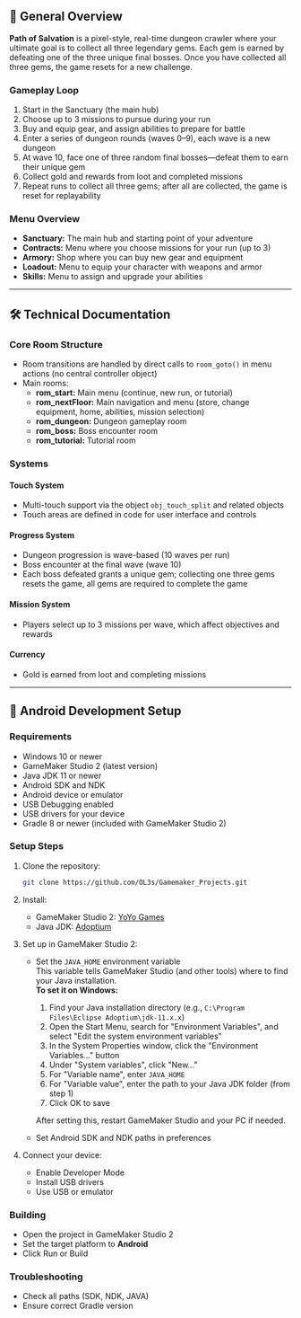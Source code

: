 ## 📘 General Overview

**Path of Salvation** is a pixel-style, real-time dungeon crawler where your ultimate goal is to collect all three legendary gems. Each gem is earned by defeating one of the three unique final bosses. Once you have collected all three gems, the game resets for a new challenge.

### Gameplay Loop

1. Start in the Sanctuary (the main hub)
2. Choose up to 3 missions to pursue during your run
3. Buy and equip gear, and assign abilities to prepare for battle
4. Enter a series of dungeon rounds (waves 0–9), each wave is a new dungeon
5. At wave 10, face one of three random final bosses—defeat them to earn their unique gem
6. Collect gold and rewards from loot and completed missions
7. Repeat runs to collect all three gems; after all are collected, the game is reset for replayability

### Menu Overview

- **Sanctuary:** The main hub and starting point of your adventure
- **Contracts:** Menu where you choose missions for your run (up to 3)
- **Armory:** Shop where you can buy new gear and equipment
- **Loadout:** Menu to equip your character with weapons and armor
- **Skills:** Menu to assign and upgrade your abilities

---

## 🛠 Technical Documentation

### Core Room Structure

- Room transitions are handled by direct calls to `room_goto()` in menu actions (no central controller object)
- Main rooms:
  - **rom_start:** Main menu (continue, new run, or tutorial)
  - **rom_nextFloor:** Main navigation and menu (store, change equipment, home, abilities, mission selection)
  - **rom_dungeon:** Dungeon gameplay room
  - **rom_boss:** Boss encounter room
  - **rom_tutorial:** Tutorial room

### Systems

#### Touch System
- Multi-touch support via the object `obj_touch_split` and related objects
- Touch areas are defined in code for user interface and controls

#### Progress System
- Dungeon progression is wave-based (10 waves per run)
- Boss encounter at the final wave (wave 10)
- Each boss defeated grants a unique gem; collecting one three gems resets the game, all gems are required to complete the game

#### Mission System
- Players select up to 3 missions per wave, which affect objectives and rewards

#### Currency
- Gold is earned from loot and completing missions

---

## 📱 Android Development Setup

### Requirements

- Windows 10 or newer
- GameMaker Studio 2 (latest version)
- Java JDK 11 or newer
- Android SDK and NDK
- Android device or emulator
- USB Debugging enabled
- USB drivers for your device
- Gradle 8 or newer (included with GameMaker Studio 2)

### Setup Steps

1. Clone the repository:
   ```sh
   git clone https://github.com/OL3s/Gamemaker_Projects.git
   ```

2. Install:
   - GameMaker Studio 2: [YoYo Games](https://www.yoyogames.com/get)
   - Java JDK: [Adoptium](https://adoptium.net/)

3. Set up in GameMaker Studio 2:
   - Set the `JAVA_HOME` environment variable  
   This variable tells GameMaker Studio (and other tools) where to find your Java installation.  
      **To set it on Windows:**
      1. Find your Java installation directory (e.g., `C:\Program Files\Eclipse Adoptium\jdk-11.x.x`)
      2. Open the Start Menu, search for "Environment Variables", and select "Edit the system environment variables"
      3. In the System Properties window, click the "Environment Variables..." button
      4. Under "System variables", click "New..."
      5. For "Variable name", enter `JAVA_HOME`
      6. For "Variable value", enter the path to your Java JDK folder (from step 1)
      7. Click OK to save

      After setting this, restart GameMaker Studio and your PC if needed.
   - Set Android SDK and NDK paths in preferences

4. Connect your device:
   - Enable Developer Mode
   - Install USB drivers
   - Use USB or emulator

### Building

- Open the project in GameMaker Studio 2
- Set the target platform to **Android**
- Click Run or Build

### Troubleshooting

- Check all paths (SDK, NDK, JAVA)
- Ensure correct Gradle version